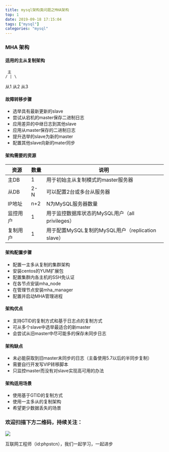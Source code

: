 ```yaml
---
title: mysql架构类问题之MHA架构
top: 1
date: 2019-09-18 17:15:04
tags: ["mysql"]
categories: "mysql"
---
```


### MHA 架构
#### 适用的主从复制架构
     主 
    / | \
 从1 从2 从3

#### 故障转移步骤
- 选举具有最新更新的slave
- 尝试从宕机的master保存二进制日志
- 应用差异的中继日志到其他slave
- 应用从master保存的二进制日志
- 提升选举的slave为新的master
- 配置其他slave向新的mater同步

#### 架构需要的资源
|资源| 数量|说明|
|-|-|-|
|主DB|1|用于初始主从复制模式的master服务器|
|从DB|2-N|可以配置2台或多台从服务器|
|IP地址|n+2|N为MySQL服务器数量|
|监控用户|1|用于监控数据库状态的MySQL用户（all privileges）
|复制用户|1|用于配置MySQL复制的MySQL用户（replication slave）|

#### 架构配置步骤
- 配置一主多从复制的集群架构
- 安装centos的YUM扩展包
- 配置集群内各主机的SSH免认证
- 在各节点安装mha_node
- 在管理节点安装mha_manager
- 配置并启动MHA管理进程

#### 架构优点
- 支持GTID的复制方式和基于日志点的复制方式
- 可从多个slave中选举最适合的新master
- 会尝试从旧master中尽可能多的保存未同步日志

#### 架构缺点
- 未必能获取到旧master未同步的日志（主备使用5.7以后的半同步复制）
- 需要自行开发写VIP转移脚本
- 只监控master而没有对slave实现高可用的办法


#### 架构适用场景
- 使用基于GTID的复制方式
- 使用一主多从的复制架构
- 希望更少数据丢失的场景



### 欢迎扫描下方二维码，持续关注：
![](https://ww1.sinaimg.cn/large/a616b9a4gy1g4xzv954a4j20760763yo.jpg)

互联网工程师（id:phpstcn），我们一起学习，一起进步